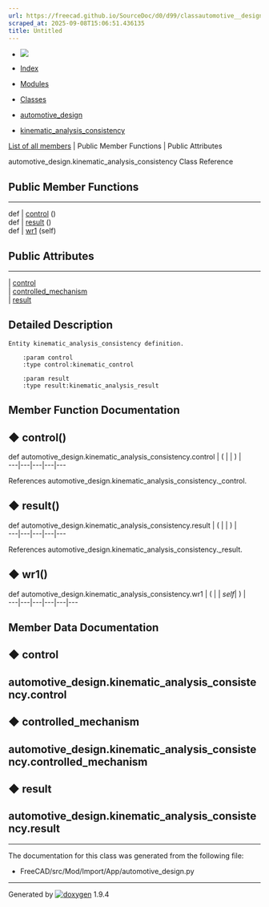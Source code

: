 ```yaml
---
url: https://freecad.github.io/SourceDoc/d0/d99/classautomotive__design_1_1kinematic__analysis__consistency.html
scraped_at: 2025-09-08T15:06:51.436135
title: Untitled
---
```


  * [ ![](https://www.freecad.org/svg/logo-freecad.svg) ](https://freecadweb.org "FreeCAD")
  * [Index](../../index.html "Index")
  * [Modules](../../modules.html "Modules list")
  * [Classes](../../annotated.html "Annotated list")

  * [automotive_design](../../d4/ddf/namespaceautomotive__design.html)
  * [kinematic_analysis_consistency](../../d0/d99/classautomotive__design_1_1kinematic__analysis__consistency.html)

[List of all members](../../d7/d9e/classautomotive__design_1_1kinematic__analysis__consistency-members.html) | Public Member Functions | Public Attributes

automotive_design.kinematic_analysis_consistency Class Reference

##  Public Member Functions  
  
---  
def | [control](../../d0/d99/classautomotive__design_1_1kinematic__analysis__consistency.html#af3846c64c199c1465aff3278d96afea7) ()  
def | [result](../../d0/d99/classautomotive__design_1_1kinematic__analysis__consistency.html#a02f2fed35dfa8b71fea9286fac4dac87) ()  
def | [wr1](../../d0/d99/classautomotive__design_1_1kinematic__analysis__consistency.html#a0a23c51256fb1b97a8a85dd6b78f8bd5) (self)  
  
##  Public Attributes  
  
---  
|
[control](../../d0/d99/classautomotive__design_1_1kinematic__analysis__consistency.html#aa2b3404bcb31b16f5d8f01d07a83d039)  
|
[controlled_mechanism](../../d0/d99/classautomotive__design_1_1kinematic__analysis__consistency.html#a82bf23010a08b96969fd658fb90dc02a)  
|
[result](../../d0/d99/classautomotive__design_1_1kinematic__analysis__consistency.html#a02cd8dce7588188c8fd7f1107df366bb)  
  
## Detailed Description

    
    
    Entity kinematic_analysis_consistency definition.
    
        :param control
        :type control:kinematic_control
    
        :param result
        :type result:kinematic_analysis_result

## Member Function Documentation

## ◆ control()

def automotive_design.kinematic_analysis_consistency.control  | ( | | ) |   
---|---|---|---|---  
  
References automotive_design.kinematic_analysis_consistency._control.

## ◆ result()

def automotive_design.kinematic_analysis_consistency.result  | ( | | ) |   
---|---|---|---|---  
  
References automotive_design.kinematic_analysis_consistency._result.

## ◆ wr1()

def automotive_design.kinematic_analysis_consistency.wr1  | ( |  | _self_| ) |   
---|---|---|---|---|---  
  
## Member Data Documentation

## ◆ control

automotive_design.kinematic_analysis_consistency.control  
---  
  
## ◆ controlled_mechanism

automotive_design.kinematic_analysis_consistency.controlled_mechanism  
---  
  
## ◆ result

automotive_design.kinematic_analysis_consistency.result  
---  
  
* * *

The documentation for this class was generated from the following file:

  * FreeCAD/src/Mod/Import/App/automotive_design.py

* * *

Generated by
[![doxygen](../../doxygen.svg)](https://www.doxygen.org/index.html) 1.9.4

